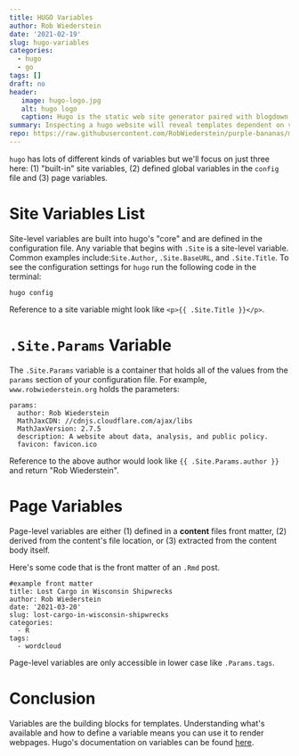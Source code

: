 ```yaml
---
title: HUGO Variables
author: Rob Wiederstein
date: '2021-02-19'
slug: hugo-variables
categories:
  - hugo
  - go
tags: []
draft: no
header:
   image: hugo-logo.jpg
   alt: hugo logo
   caption: Hugo is the static web site generator paired with blogdown.
summary: Inspecting a hugo website will reveal templates dependent on variables.  You have to have an understanding of what variables are available and under what circumstances.  Careful reading of hugo documentation is helpful, but here are a few tips.
repo: https://raw.githubusercontent.com/RobWiederstein/purple-bananas/main/content/post/2021-02-19-hugo-site-variables/index.md
---
```


`hugo` has lots of different kinds of variables but we'll focus on just three here:  (1) "built-in" site variables, (2) defined global variables in the `config` file and (3) page variables.

# Site Variables List

Site-level variables are built into hugo's "core" and are defined in the configuration file.  Any variable that begins with `.Site` is a site-level variable. Common examples include:`Site.Author`, `.Site.BaseURL`, and `.Site.Title`.  To see the configuration settings for `hugo` run the following code in the terminal:

```
hugo config
```
Reference to a site variable might look like
`<p>{{ .Site.Title }}</p>`.

# `.Site.Params` Variable

The `.Site.Params` variable is a container that holds all of the values from the `params` section of your configuration file.  For example, `www.robwiederstein.org` holds the parameters:

```
params:
  author: Rob Wiederstein
  MathJaxCDN: //cdnjs.cloudflare.com/ajax/libs
  MathJaxVersion: 2.7.5
  description: A website about data, analysis, and public policy.
  favicon: favicon.ico
```
Reference to the above author would look like `{{ .Site.Params.author }}` and return "Rob Wiederstein".

# Page Variables

Page-level variables are either (1) defined in a **content** files front matter, (2) derived from the content's file location, or (3) extracted from the content body itself.

Here's some code that is the front matter of an `.Rmd` post.

```
#example front matter
title: Lost Cargo in Wisconsin Shipwrecks
author: Rob Wiederstein
date: '2021-03-20'
slug: lost-cargo-in-wisconsin-shipwrecks
categories:
  - R
tags:
  - wordcloud
```
Page-level variables are only accessible in lower case like `.Params.tags`.

# Conclusion

Variables are the building blocks for templates.  Understanding what's available and how to define a variable means you can use it to render webpages.  Hugo's documentation on variables can be found [here](https://gohugo.io/categories/variables-and-params).

